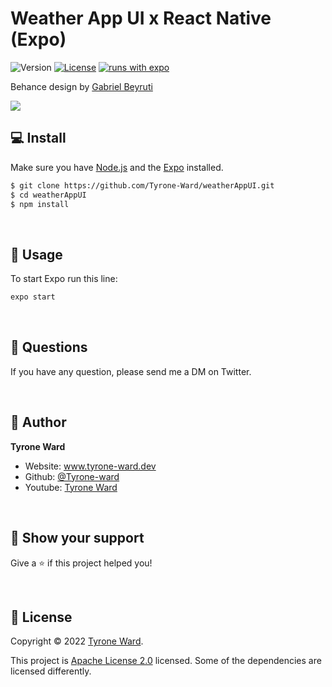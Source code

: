 # Weather App UI x React Native (Expo)

![Version](https://img.shields.io/badge/version-0.1-blue.svg?cacheSeconds=2592000)
[![License](https://img.shields.io/badge/License-Apache%202.0-blue.svg)](https://opensource.org/licenses/Apache-2.0)
[![runs with expo](https://img.shields.io/badge/Runs%20with%20Expo-000.svg?style=flat-square&logo=EXPO&labelColor=f3f3f3&logoColor=000)](https://expo.io/)

Behance design by [Gabriel Beyruti](https://www.behance.net/gallery/89021305/Weather)

![](https://mir-s3-cdn-cf.behance.net/project_modules/fs/73809289021305.5de7feed5093c.png)

## 💻 Install

Make sure you have [Node.js](http://nodejs.org/) and the [Expo](https://docs.expo.dev/) installed.

```sh
$ git clone https://github.com/Tyrone-Ward/weatherAppUI.git
$ cd weatherAppUI
$ npm install
```

<br>

## 📱 Usage

To start Expo run this line:

```sh
expo start
```

<br>

## 💙 Questions

If you have any question, please send me a DM on Twitter.

<br>

## 👤 Author

**Tyrone Ward**

- Website: www.tyrone-ward.dev
- Github: [@Tyrone-ward](https://github.com/tyrone-ward)
- Youtube: [Tyrone Ward](https://www.youtube.com/@tyrone-ward)

<br>

## 🌟 Show your support

Give a ⭐️ if this project helped you!

<br>

## 📝 License

Copyright © 2022 [Tyrone Ward](https://github.com/Tyrone-Ward).

This project is [Apache License 2.0](https://github.com/Tyrone-Ward/weatherAppUI/blob/main/LICENSE) licensed. Some of the dependencies are licensed differently.
